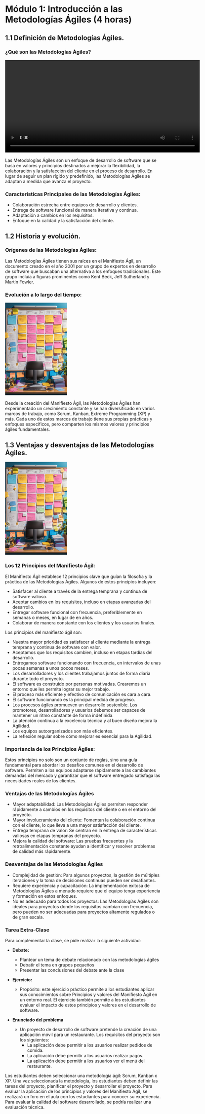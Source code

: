 # Módulo 1: Introducción a las Metodologías Ágiles (4 horas)

## 1.1 Definición de Metodologías Ágiles.

### ¿Qué son las Metodologías Ágiles?

<video controls="controls" width="630" height="300" src="https://github.com/ia-education-guides/agile-methodologies/raw/main/_videos/video002.mp4"></video>

Las Metodologías Ágiles son un enfoque de desarrollo de software que se basa en valores y principios destinados a mejorar la flexibilidad, la colaboración y la satisfacción del cliente en el proceso de desarrollo. En lugar de seguir un plan rígido y predefinido, las Metodologías Ágiles se adaptan a medida que avanza el proyecto.

### Características Principales de las Metodologías Ágiles:

* Colaboración estrecha entre equipos de desarrollo y clientes.
* Entrega de software funcional de manera iterativa y continua.
* Adaptación a cambios en los requisitos.
* Enfoque en la calidad y la satisfacción del cliente.

## 1.2 Historia y evolución.

### Orígenes de las Metodologías Ágiles:

Las Metodologías Ágiles tienen sus raíces en el Manifiesto Ágil, un documento creado en el año 2001 por un grupo de expertos en desarrollo de software que buscaban una alternativa a los enfoques tradicionales. Este grupo incluía a figuras prominentes como Kent Beck, Jeff Sutherland y Martin Fowler.

### Evolución a lo largo del tiempo:

<img src="_images/img002.png" alt="fishy" class="bg-primary" width="200px">

Desde la creación del Manifiesto Ágil, las Metodologías Ágiles han experimentado un crecimiento constante y se han diversificado en varios marcos de trabajo, como Scrum, Kanban, Extreme Programming (XP) y más. Cada uno de estos marcos de trabajo tiene sus propias prácticas y enfoques específicos, pero comparten los mismos valores y principios ágiles fundamentales.


## 1.3 Ventajas y desventajas de las Metodologías Ágiles.

<img src="_images/img002.png" alt="fishy" class="bg-primary" width="200px">

### Los 12 Principios del Manifiesto Ágil:

El Manifiesto Ágil establece 12 principios clave que guían la filosofía y la práctica de las Metodologías Ágiles. Algunos de estos principios incluyen:

* Satisfacer al cliente a través de la entrega temprana y continua de software valioso.
* Aceptar cambios en los requisitos, incluso en etapas avanzadas del desarrollo.
* Entregar software funcional con frecuencia, preferiblemente en semanas o meses, en lugar de en años.
* Colaborar de manera constante con los clientes y los usuarios finales.

Los principios del manifiesto ágil son:

* Nuestra mayor prioridad es satisfacer al cliente mediante la entrega temprana y continua de software con valor.
* Aceptamos que los requisitos cambien, incluso en etapas tardías del desarrollo.
* Entregamos software funcionando con frecuencia, en intervalos de unas pocas semanas a unos pocos meses.
* Los desarrolladores y los clientes trabajamos juntos de forma diaria durante todo el proyecto.
* El software es construido por personas motivadas. Crearemos un entorno que les permita lograr su mejor trabajo.
* El proceso más eficiente y efectivo de comunicación es cara a cara.
* El software funcionando es la principal medida de progreso.
* Los procesos ágiles promueven un desarrollo sostenible. Los promotores, desarrolladores y usuarios debemos ser capaces de mantener un ritmo constante de forma indefinida.
* La atención continua a la excelencia técnica y al buen diseño mejora la Agilidad.
* Los equipos autoorganizados son más eficientes.
* La reflexión regular sobre cómo mejorar es esencial para la Agilidad.

### Importancia de los Principios Ágiles:

Estos principios no solo son un conjunto de reglas, sino una guía fundamental para abordar los desafíos comunes en el desarrollo de software. Permiten a los equipos adaptarse rápidamente a las cambiantes demandas del mercado y garantizar que el software entregado satisfaga las necesidades reales de los clientes.

### Ventajas de las Metodologías Ágiles

* Mayor adaptabilidad: Las Metodologías Ágiles permiten responder rápidamente a cambios en los requisitos del cliente o en el entorno del proyecto.
* Mayor involucramiento del cliente: Fomentan la colaboración continua con el cliente, lo que lleva a una mayor satisfacción del cliente.
* Entrega temprana de valor: Se centran en la entrega de características valiosas en etapas tempranas del proyecto.
* Mejora la calidad del software: Las pruebas frecuentes y la retroalimentación constante ayudan a identificar y resolver problemas de calidad más rápidamente.

### Desventajas de las Metodologías Ágiles

* Complejidad de gestión: Para algunos proyectos, la gestión de múltiples iteraciones y la toma de decisiones continuas pueden ser desafiantes.
* Requiere experiencia y capacitación: La implementación exitosa de Metodologías Ágiles a menudo requiere que el equipo tenga experiencia y formación en estos enfoques.
* No es adecuado para todos los proyectos: Las Metodologías Ágiles son ideales para proyectos donde los requisitos cambian con frecuencia, pero pueden no ser adecuadas para proyectos altamente regulados o de gran escala.

### Tarea Extra-Clase

Para complementar la clase, se pide realizar la siguiente actividad:

* **Debate:**
  * Plantear un tema de debate relacionado con las metodologías ágiles
  * Debatir el tema en grupos pequeños
  * Presentar las conclusiones del debate ante la clase

* **Ejercicio:**
  * Propósito: este ejercicio práctico permite a los estudiantes aplicar sus conocimientos sobre Principios y valores del Manifiesto Ágil en un entorno real. El ejercicio también permite a los estudiantes evaluar el impacto de estos principios y valores en el desarrollo de software.

* **Enunciado del problema**
  * Un proyecto de desarrollo de software pretende la creación de una aplicación móvil para un restaurante. Los requisitos del proyecto son los siguientes:
    * La aplicación debe permitir a los usuarios realizar pedidos de comida.
    * La aplicación debe permitir a los usuarios realizar pagos.
    * La aplicación debe permitir a los usuarios ver el menú del restaurante.

Los estudiantes deben seleccionar una metodología ágil: Scrum, Kanban o XP. Una vez seleccionada la metodología, los estudiantes deben definir las tareas del proyecto, planificar el proyecto y desarrollar el proyecto. Para evaluar la aplicación de los principios y valores del Manifiesto Ágil, se realizará un foro en el aula con los estudiantes para conocer su experiencia. Para evaluar la calidad del software desarrollado, se podría realizar una evaluación técnica.
